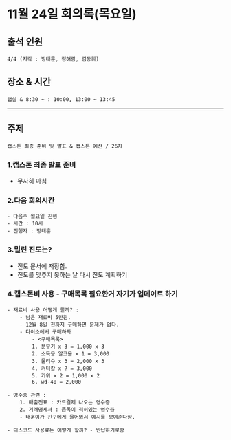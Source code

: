 # **11월 24일 회의록(목요일)**

## **출석 인원**
```
4/4 (지각 : 방태훈, 정해람, 김동휘)
```

## **장소 & 시간**
```
랩실 & 8:30 ~ : 10:00, 13:00 ~ 13:45
```
---
## **주제**
```
캡스톤 최종 준비 및 발표 & 캡스톤 예산 / 26차 
```
### **1.캡스톤 최종 발표 준비**
- 무사히 마침

### **2.다음 회의시간**
```
- 다음주 월요일 진행 
- 시간 : 10시 
- 진행자 : 방태훈
```
### **3.밀린 진도는?**
- 진도 문서에 저장함. 
- 진도를 맞추지 못하는 날 다시 진도 계획하기
### **4.캡스톤비 사용 - 구매목록 필요한거 자기가 업데이트 하기**
```
- 재료비 사용 어떻게 할까? :  
    - 남은 재료비 5만원.
    - 12월 8일 전까지 구매하면 문제가 없다. 
    - 다이소에서 구매하자
        - <구매목록>
        1. 분무기 x 3 = 1,000 x 3
        2. 소독용 알코올 x 1 = 3,000
        3. 물티슈 x 3 = 2,000 x 3
        4. 커터칼 x ? = 3,000
        5. 가위 x 2 = 1,000 x 2
        6. wd-40 = 2,000
```
```
- 영수증 관련 : 
    1. 매출전표 : 카드결제 나오는 영수증
    2. 거래명세서 : 품목이 적혀있는 영수증
    - 태훈이가 친구에게 물어봐서 예시를 보여준다함. 
```
```
- 디스코드 사용료는 어떻게 할까? - 반납하기로함
```